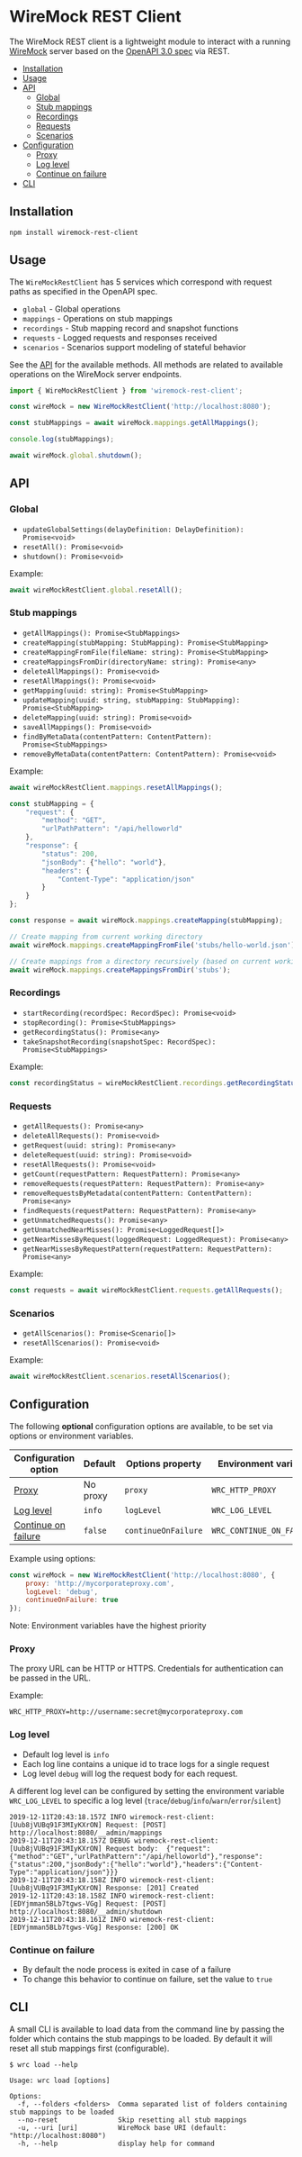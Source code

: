 # WireMock REST Client
The WireMock REST client is a lightweight module to interact with a running [WireMock](http://wiremock.org) server based on the [OpenAPI 3.0 spec](http://wiremock.org/docs/api/) via REST.

<!-- TOC -->
- [Installation](#installation)
- [Usage](#usage)
- [API](#api)
    - [Global](#global)
    - [Stub mappings](#stub-mappings)
    - [Recordings](#recordings)
    - [Requests](#requests)
    - [Scenarios](#scenarios)
- [Configuration](#configuration)
    - [Proxy](#proxy)
    - [Log level](#log-level)
    - [Continue on failure](#continue-on-failure)
- [CLI](#cli)
<!-- /TOC -->

## Installation
```
npm install wiremock-rest-client
```

## Usage
The `WireMockRestClient` has 5 services which correspond with request paths as specified in the OpenAPI spec.
- `global` - Global operations
- `mappings` - Operations on stub mappings
- `recordings` - Stub mapping record and snapshot functions
- `requests` - Logged requests and responses received
- `scenarios` - Scenarios support modeling of stateful behavior

See the [API](#api) for the available methods. All methods are related to available operations on the WireMock server endpoints.

```js
import { WireMockRestClient } from 'wiremock-rest-client';

const wireMock = new WireMockRestClient('http://localhost:8080');

const stubMappings = await wireMock.mappings.getAllMappings();

console.log(stubMappings);

await wireMock.global.shutdown();
```

## API

### Global
- `updateGlobalSettings(delayDefinition: DelayDefinition): Promise<void>`
- `resetAll(): Promise<void>`
- `shutdown(): Promise<void>`

Example:
```js
await wireMockRestClient.global.resetAll();
```

### Stub mappings
- `getAllMappings(): Promise<StubMappings>`
- `createMapping(stubMapping: StubMapping): Promise<StubMapping>`
- `createMappingFromFile(fileName: string): Promise<StubMapping>`
- `createMappingsFromDir(directoryName: string): Promise<any>`
- `deleteAllMappings(): Promise<void>`
- `resetAllMappings(): Promise<void>`
- `getMapping(uuid: string): Promise<StubMapping>`
- `updateMapping(uuid: string, stubMapping: StubMapping): Promise<StubMapping>`
- `deleteMapping(uuid: string): Promise<void>`
- `saveAllMappings(): Promise<void>`
- `findByMetaData(contentPattern: ContentPattern): Promise<StubMappings>`
- `removeByMetaData(contentPattern: ContentPattern): Promise<void>`

Example:
```js
await wireMockRestClient.mappings.resetAllMappings();

const stubMapping = {
    "request": {
        "method": "GET",
        "urlPathPattern": "/api/helloworld"
    },
    "response": {
        "status": 200,
        "jsonBody": {"hello": "world"},
        "headers": {
            "Content-Type": "application/json"
        }
    }
};

const response = await wireMock.mappings.createMapping(stubMapping);

// Create mapping from current working directory
await wireMock.mappings.createMappingFromFile('stubs/hello-world.json');

// Create mappings from a directory recursively (based on current working directory)
await wireMock.mappings.createMappingsFromDir('stubs');
```

### Recordings
- `startRecording(recordSpec: RecordSpec): Promise<void>`
- `stopRecording(): Promise<StubMappings>`
- `getRecordingStatus(): Promise<any>`
- `takeSnapshotRecording(snapshotSpec: RecordSpec): Promise<StubMappings>`

Example:
```js
const recordingStatus = wireMockRestClient.recordings.getRecordingStatus();
```

### Requests
- `getAllRequests(): Promise<any>`
- `deleteAllRequests(): Promise<void>`
- `getRequest(uuid: string): Promise<any>`
- `deleteRequest(uuid: string): Promise<void>`
- `resetAllRequests(): Promise<void>`
- `getCount(requestPattern: RequestPattern): Promise<any>`
- `removeRequests(requestPattern: RequestPattern): Promise<any>`
- `removeRequestsByMetadata(contentPattern: ContentPattern): Promise<any>`
- `findRequests(requestPattern: RequestPattern): Promise<any>`
- `getUnmatchedRequests(): Promise<any>`
- `getUnmatchedNearMisses(): Promise<LoggedRequest[]>`
- `getNearMissesByRequest(loggedRequest: LoggedRequest): Promise<any>`
- `getNearMissesByRequestPattern(requestPattern: RequestPattern): Promise<any>`

Example:
```js
const requests = await wireMockRestClient.requests.getAllRequests();
```

### Scenarios
- `getAllScenarios(): Promise<Scenario[]>`
- `resetAllScenarios(): Promise<void>`

Example:
```js
await wireMockRestClient.scenarios.resetAllScenarios();
```

## Configuration
The following **optional** configuration options are available, to be set via options or environment variables.

| Configuration option                         | Default  | Options property    | Environment variable      |
|----------------------------------------------|----------|---------------------|---------------------------|
| [Proxy](#proxy)                              | No proxy | `proxy`             | `WRC_HTTP_PROXY`          |
| [Log level](#log-level)                      | `info`   | `logLevel`          | `WRC_LOG_LEVEL`           |
| [Continue on failure](#continue-on-failure)  | `false`  | `continueOnFailure` | `WRC_CONTINUE_ON_FAILURE` |

Example using options:
```js
const wireMock = new WireMockRestClient('http://localhost:8080', {
    proxy: 'http://mycorporateproxy.com',
    logLevel: 'debug',
    continueOnFailure: true
});
```

Note: Environment variables have the highest priority

### Proxy
The proxy URL can be HTTP or HTTPS. Credentials for authentication can be passed in the URL.

Example:
```
WRC_HTTP_PROXY=http://username:secret@mycorporateproxy.com
```

### Log level
- Default log level is `info`
- Each log line contains a unique id to trace logs for a single request
- Log level `debug` will log the request body for each request.

A different log level can be configured by setting the environment variable `WRC_LOG_LEVEL` to specific a log level (`trace`/`debug`/`info`/`warn`/`error`/`silent`)

```shell
2019-12-11T20:43:18.157Z INFO wiremock-rest-client: [Uub8jVUBq91F3MIyKXrON] Request: [POST] http://localhost:8080/__admin/mappings
2019-12-11T20:43:18.157Z DEBUG wiremock-rest-client: [Uub8jVUBq91F3MIyKXrON] Request body:  {"request":{"method":"GET","urlPathPattern":"/api/helloworld"},"response":{"status":200,"jsonBody":{"hello":"world"},"headers":{"Content-Type":"application/json"}}}
2019-12-11T20:43:18.158Z INFO wiremock-rest-client: [Uub8jVUBq91F3MIyKXrON] Response: [201] Created
2019-12-11T20:43:18.158Z INFO wiremock-rest-client: [EDYjmman5BLb7tgws-VGg] Request: [POST] http://localhost:8080/__admin/shutdown
2019-12-11T20:43:18.161Z INFO wiremock-rest-client: [EDYjmman5BLb7tgws-VGg] Response: [200] OK
```

### Continue on failure
- By default the node process is exited in case of a failure
- To change this behavior to continue on failure, set the value to `true`

## CLI
A small CLI is available to load data from the command line by passing the folder which contains the stub mappings to be loaded. By default it will reset all stub mappings first (configurable).

```
$ wrc load --help

Usage: wrc load [options]

Options:
  -f, --folders <folders>  Comma separated list of folders containing stub mappings to be loaded
  --no-reset               Skip resetting all stub mappings
  -u, --uri [uri]          WireMock base URI (default: "http://localhost:8080")
  -h, --help               display help for command
```
